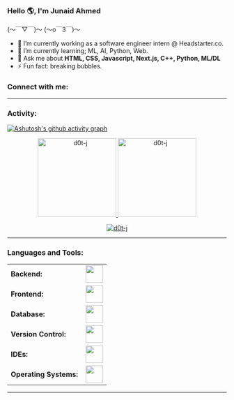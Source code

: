 <link rel="stylesheet" type='text/css' href="https://cdn.jsdelivr.net/gh/devicons/devicon@latest/devicon.min.css" />

### Hello 🌎, I'm Junaid Ahmed

(～￣▽￣)～
(～o￣3￣)～


  - 🔭 I’m currently working as a software engineer intern @ Headstarter.co.
  - 🌱 I’m currently learning; ML, AI, Python, Web.
  - 💬 Ask me about **HTML, CSS, Javascript, Next.js, C++, Python, ML/DL**
  - ⚡ Fun fact: breaking bubbles.

<h3 align="left">Connect with me:</h3>
<p align="left">
<a href="https://www.linkedin.com/in/dotj/" target="blank"><i align="center" class="devicon-linkedin-plain colored" alt="Renato_Resabala" height="40" width="60" ></i>
</a>
</p>

<!-- <p align="left"> <img src="https://komarev.com/ghpvc/?username=d0t-j&label=Profile%20views&color=0e75b6&style=flat" alt="d0t-j" /> </p> -->


------
<h3 align="left">Activity:</h3>

[![Ashutosh's github activity graph](https://github-readme-activity-graph.vercel.app/graph?username=d0t-j&theme=react-dark)](https://github.com/ashutosh00710/github-readme-activity-graph)

<div align="center">
  <a href="https://github.com/d0t-j">
    <img height="180em" src="https://github-readme-stats.vercel.app/api/top-langs?username=d0t-j&show_icons=true&locale=en&layout=compact&theme=radical" alt="d0t-j"/>
    <img height="180em" src="https://github-readme-stats.vercel.app/api?username=d0t-j&show_icons=true&theme=radical" alt="d0t-j"/>
  </a>
</div>
<p align="center">
  <a href="https://github.com/d0t-j">
    <img src="https://streak-stats.demolab.com?user=d0t-j&theme=radical&hide_border=true&border_radius=15" alt="d0t-j" />
  </a>
</p>

------
<h3 align="left">Languages and Tools:</h3>
<table>
    <tr>
        <td style="font-weight: bold; padding-right: 10px; vertical-align: center; border: none;">Backend:</td>
        <td><img height="40" src="https://skillicons.dev/icons?i=python,c,cpp"/></td>
    </tr>
    <tr>
        <td style="font-weight: bold; padding-right: 10px; vertical-align: center;">Frontend:</td>
        <td><img height="40" src="https://skillicons.dev/icons?i=react,nextjs,html,css,sass,bootstrap,js"/></td>
    </tr>
    <tr>
        <td style="font-weight: bold; padding-right: 10px; vertical-align: center; border: none;">Database:</td>
        <td><img height="40" src="https://skillicons.dev/icons?i=firebase"/></td>
    </tr>
    <!-- <tr>
        <td style="font-weight: bold; padding-right: 10px; vertical-align: center; border: none;">DevOps:</td>
        <td><img height="40" src="https://skillicons.dev/icons?i=docker,kubernetes,gcp,terraform,jenkins,githubactions,gitlarun"/></td>
    </tr> -->
    <!-- <tr>
        <td style="font-weight: bold; padding-right: 10px; vertical-align: center; border: none;">Automated test:</td>
        <td><img height="40" src="https://skillicons.dev/icons?i=selenium,jest,pytest,phpunit"/></td>
    </tr> -->
    <tr>
        <td style="font-weight: bold; padding-right: 10px; vertical-align: center; border: none;">Version Control:</td>
        <td><img height="40" src="https://skillicons.dev/icons?i=git,github"/></td>
    </tr>
    <tr>
        <td style="font-weight: bold; padding-right: 10px; vertical-align: center; border: none;">IDEs:</td>
        <td><img height="40" src="https://skillicons.dev/icons?i=vscode"/></td>
    </tr>
    <!-- <tr>
        <td style="font-weight: bold; padding-right: 10px; vertical-align: center; border: none;">Other Tools:</td>
        <td><img height="40" src="https://skillicons.dev/icons?i=rabbitmq,grafana,bash"/></td>
    </tr> -->
    <tr>
        <td style="font-weight: bold; padding-right: 10px; vertical-align: center; border: none;">Operating Systems:</td>
        <td><img height="40" src="https://skillicons.dev/icons?i=windows"/></td>
    </tr>
</table>

------
<!-- [d0t-j](https://github.com/d0t-j)
26/07/2024 -->